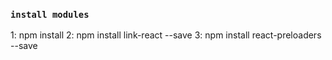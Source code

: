 ### `install modules`

1: npm install
2: npm install link-react --save
3: npm install react-preloaders --save
